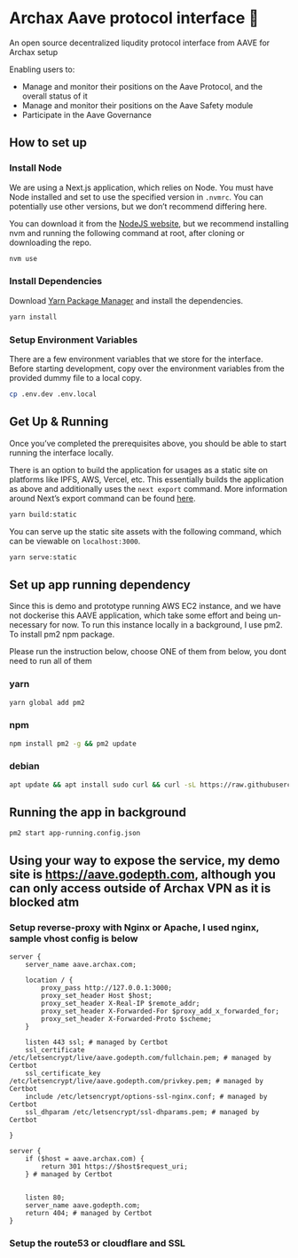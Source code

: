 # Archax Aave protocol interface :ghost:

An open source decentralized liqudity protocol interface from AAVE for Archax setup

Enabling users to:

- Manage and monitor their positions on the Aave Protocol, and the overall status of it
- Manage and monitor their positions on the Aave Safety module
- Participate in the Aave Governance

## How to set up

### Install Node

We are using a Next.js application, which relies on Node. You must have Node installed and set to use the specified version in `.nvmrc`. You can potentially use other versions, but we don’t recommend differing here.

You can download it from the [NodeJS website](https://nodejs.org/en/download/), but we recommend installing nvm and running the following command at root, after cloning or downloading the repo.

```bash
nvm use
```

### Install Dependencies

Download [Yarn Package Manager](https://yarnpkg.com/) and install the dependencies.

```bash
yarn install
```

### Setup Environment Variables

There are a few environment variables that we store for the interface. Before starting development, copy over the environment variables from the provided dummy file to a local copy.

```bash
cp .env.dev .env.local
```

## Get Up & Running

Once you’ve completed the prerequisites above, you should be able to start running the interface locally.

There is an option to build the application for usages as a static site on platforms like IPFS, AWS, Vercel, etc. This essentially builds the application as above and additionally uses the `next export` command. More information around Next’s export command can be found [here](https://nextjs.org/docs/advanced-features/static-html-export).

```bash
yarn build:static
```

You can serve up the static site assets with the following command, which can be viewable on `localhost:3000`.

```bash
yarn serve:static
```

## Set up app running dependency

Since this is demo and prototype running AWS EC2 instance, and we have not dockerise this AAVE application, which take some effort and being un-necessary for now.
To run this instance locally in a background, I use pm2. To install pm2 npm package.

Please run the instruction below, choose ONE of them from below, you dont need to run all of them

### yarn
```bash
yarn global add pm2
```

### npm
```bash
npm install pm2 -g && pm2 update
```

### debian
```bash
apt update && apt install sudo curl && curl -sL https://raw.githubusercontent.com/Unitech/pm2/master/packager/setup.deb.sh | sudo -E bash -
```

## Running the app in background
```bash
pm2 start app-running.config.json
```

## Using your way to expose the service, my demo site is https://aave.godepth.com, although you can only access outside of Archax VPN as it is blocked atm

### Setup reverse-proxy with Nginx or Apache, I used nginx, sample vhost config is below
```
server {
    server_name aave.archax.com;

    location / {
        proxy_pass http://127.0.0.1:3000;
        proxy_set_header Host $host;
        proxy_set_header X-Real-IP $remote_addr;
        proxy_set_header X-Forwarded-For $proxy_add_x_forwarded_for;
        proxy_set_header X-Forwarded-Proto $scheme;
    }

    listen 443 ssl; # managed by Certbot
    ssl_certificate /etc/letsencrypt/live/aave.godepth.com/fullchain.pem; # managed by Certbot
    ssl_certificate_key /etc/letsencrypt/live/aave.godepth.com/privkey.pem; # managed by Certbot
    include /etc/letsencrypt/options-ssl-nginx.conf; # managed by Certbot
    ssl_dhparam /etc/letsencrypt/ssl-dhparams.pem; # managed by Certbot

}

server {
    if ($host = aave.archax.com) {
        return 301 https://$host$request_uri;
    } # managed by Certbot


    listen 80;
    server_name aave.godepth.com;
    return 404; # managed by Certbot
}
```
### Setup the route53 or cloudflare and SSL
